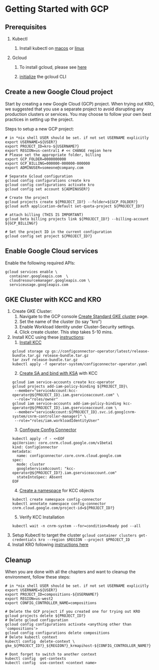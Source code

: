 # Getting Started with GCP

## Prerequisites

1. Kubectl

   1. Install kubectl on [macos](https://kubernetes.io/docs/tasks/tools/install-kubectl-macos/) or [linux](https://kubernetes.io/docs/tasks/tools/install-kubectl-linux/) 

2. Gcloud

   1. To install gcloud, please see [here](https://cloud.google.com/sdk/docs/install)

   2. [initialize](https://cloud.google.com/sdk/docs/initializing) the gcloud CLI

## Create a new Google Cloud project

Start by creating a new Google Cloud (GCP) project. When trying out KRO, we suggested that you use a separate project to avoid disrupting any production clusters or services. You may choose to follow your own best practices in setting up the project.

Steps to setup a new GCP project: 

```
# in *nix shell USER should be set. if not set USERNAME explicitly
export USERNAME=${USER?}
export PROJECT_ID=kro-${USERNAME?} 
export REGION=us-central1 # << CHANGE region here 
# Please set the appropriate folder, billing
export GCP_FOLDER=0000000000
export GCP_BILLING=000000-000000-000000
export ADMINUSER=someone@company.com

# Separate Gcloud configuration
gcloud config configurations create kro
gcloud config configurations activate kro
gcloud config set account ${ADMINUSER?}

# Create the project
gcloud projects create ${PROJECT_ID?} --folder=${GCP_FOLDER?}
gcloud auth application-default set-quota-project ${PROJECT_ID?}

# attach billing (THIS IS IMPORTANT)
gcloud beta billing projects link ${PROJECT_ID?} --billing-account ${GCP_BILLING?}

# Set the project ID in the current configuration
gcloud config set project ${PROJECT_ID?}
```

## Enable Google Cloud services

Enable the following required APIs:

```
gcloud services enable \
  container.googleapis.com  \
  cloudresourcemanager.googleapis.com \
  serviceusage.googleapis.com
```

## GKE Cluster with KCC and KRO

1. Create GKE Cluster:
   1. Navigate to the GCP console [Create Standard GKE cluster](https://pantheon.corp.google.com/kubernetes/add) page.
   1.  Set the name of the cluster (to say "kro")
   1. Enable Workload Identity under Cluster-Security settings. 
   1. Click create cluster. This step takes 5-10 mins.
2. Install KCC using these [instructions](https://cloud.google.com/config-connector/docs/how-to/install-manually):
   1. [Install KCC](https://cloud.google.com/config-connector/docs/how-to/install-manually#installing_the_operator)  
   ```
   gcloud storage cp gs://configconnector-operator/latest/release-bundle.tar.gz release-bundle.tar.gz
   tar zxvf release-bundle.tar.gz
   kubectl apply -f operator-system/configconnector-operator.yaml
   ```
   2. [Create SA and bind with KSA](https://cloud.google.com/config-connector/docs/how-to/install-manually#identity) with KCC  
   ```
   gcloud iam service-accounts create kcc-operator
   gcloud projects add-iam-policy-binding ${PROJECT_ID}\
    --member="serviceAccount:kcc-operator@${PROJECT_ID}.iam.gserviceaccount.com" \
    --role="roles/owner"
   gcloud iam service-accounts add-iam-policy-binding kcc-operator@${PROJECT_ID}.iam.gserviceaccount.com \
    --member="serviceAccount:${PROJECT_ID}.svc.id.goog[cnrm-system/cnrm-controller-manager]" \
    --role="roles/iam.workloadIdentityUser"
   ```
   3. [Configure Config Connector](https://cloud.google.com/config-connector/docs/how-to/install-manually#addon-configuring)  
   ```
   kubectl apply -f - <<EOF
   apiVersion: core.cnrm.cloud.google.com/v1beta1
   kind: ConfigConnector
   metadata:
     name: configconnector.core.cnrm.cloud.google.com
   spec:
     mode: cluster
     googleServiceAccount: "kcc-operator@${PROJECT_ID?}.iam.gserviceaccount.com"
     stateIntoSpec: Absent
   EOF
   ```
   4. [Create a namespace](https://cloud.google.com/config-connector/docs/how-to/install-manually#specify) for KCC objects  
   ```
   kubectl create namespace config-connector
   kubectl annotate namespace config-connector cnrm.cloud.google.com/project-id=${PROJECT_ID?}
   ```
   5. Verify KCC Installation
   ```
   kubectl wait -n cnrm-system --for=condition=Ready pod --all
   ```
3. Setup Kubectl to target the cluster `gcloud container clusters get-credentials kro --region $REGION --project $PROJECT_ID`
4. Install KRO following [instructions here](https://kro.run/docs/getting-started/Installation/)

## Cleanup

When you are done with all the chapters and want to cleanup the environment, follow these steps:

```
# in *nix shell USER should be set. if not set USERNAME explicitly
export USERNAME=${USER?}
export PROJECT_ID=compositions-${USERNAME?}
export REGION=us-west2
export CONFIG_CONTROLLER_NAME=compositions

# Delete the GCP project if you created one for trying out KRO
gcloud projects delete ${PROJECT_ID?}
# Delete gcloud configuration
gcloud config configurations activate <anything other than 'compositions'>
gcloud config configurations delete compositions
# Delete kubectl context
kubectl config  delete-context \
gke_${PROJECT_ID?}_${REGION?}_krmapihost-${CONFIG_CONTROLLER_NAME?}

# Dont forget to switch to another context 
kubectl config  get-contexts
kubectl config  use-context <context name>
```